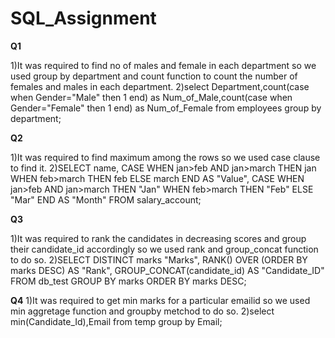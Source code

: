 # SQL_Assignment
**Q1**

1)It was required to find no of males and female in each department so we used group by department and 
  count function to count the number of females and males in each department.
2)select Department,count(case when Gender="Male" then 1 end) as Num_of_Male,count(case when Gender="Female" then 1 end) 
as Num_of_Female from employees group by department;

**Q2**

1)It was required to find maximum among the rows so we used case clause to find it.
2)SELECT name, 
CASE
WHEN jan>feb AND jan>march THEN jan 
WHEN feb>march THEN feb 
ELSE march 
END AS "Value", 
CASE
WHEN jan>feb AND jan>march THEN "Jan" 
WHEN feb>march THEN "Feb" 
ELSE "Mar" 
END AS "Month" 
FROM salary_account;

**Q3**

1)It was required to rank the candidates in decreasing scores and group their candidate_id accordingly so we used rank and group_concat function to do so.
2)SELECT DISTINCT marks "Marks", 
RANK() OVER (ORDER BY marks DESC) AS "Rank", 
GROUP_CONCAT(candidate_id) AS "Candidate_ID" 
FROM db_test 
GROUP BY marks 
ORDER BY marks DESC;

**Q4**
1)It was required to get min marks for a particular emailid so we used min aggretage function and groupby metchod to do so.
2)select min(Candidate_Id),Email from temp group by Email;
